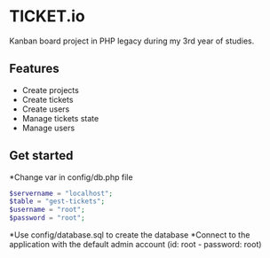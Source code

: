 # TICKET.io
Kanban board project in PHP legacy during my 3rd year of studies.

## Features
* Create projects
* Create tickets
* Create users
* Manage tickets state
* Manage users

## Get started
*Change var in config/db.php file

```php
$servername = "localhost";
$table = "gest-tickets";
$username = "root";
$password = "root";
```
*Use config/database.sql to create the database
*Connect to the application with the default admin account (id: root - password: root)
